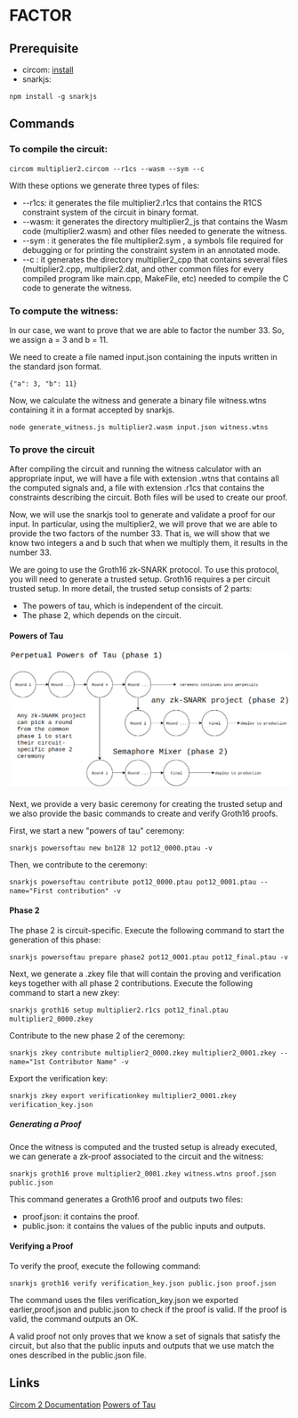 # FACTOR

## Prerequisite

- circom: [install](https://docs.circom.io/getting-started/installation/#installing-circom)
- snarkjs:

```
npm install -g snarkjs
```

## Commands

### To compile the circuit:

```
circom multiplier2.circom --r1cs --wasm --sym --c
```

With these options we generate three types of files:

- --r1cs: it generates the file multiplier2.r1cs that contains the R1CS constraint system of the circuit in binary format.
- --wasm: it generates the directory multiplier2_js that contains the Wasm code (multiplier2.wasm) and other files needed to generate the witness.
- --sym : it generates the file multiplier2.sym , a symbols file required for debugging or for printing the constraint system in an annotated mode.
- --c : it generates the directory multiplier2_cpp that contains several files (multiplier2.cpp, multiplier2.dat, and other common files for every compiled program like main.cpp, MakeFile, etc) needed to compile the C code to generate the witness.

### To compute the witness:

In our case, we want to prove that we are able to factor the number 33. So, we assign a = 3 and b = 11.

We need to create a file named input.json containing the inputs written in the standard json format.

```
{"a": 3, "b": 11}
```

Now, we calculate the witness and generate a binary file witness.wtns containing it in a format accepted by snarkjs.

```
node generate_witness.js multiplier2.wasm input.json witness.wtns
```

### To prove the circuit

After compiling the circuit and running the witness calculator with an appropriate input, we will have a file with extension .wtns that contains all the computed signals and, a file with extension .r1cs that contains the constraints describing the circuit. Both files will be used to create our proof.

Now, we will use the snarkjs tool to generate and validate a proof for our input. In particular, using the multiplier2, we will prove that we are able to provide the two factors of the number 33. That is, we will show that we know two integers a and b such that when we multiply them, it results in the number 33.

We are going to use the Groth16 zk-SNARK protocol. To use this protocol, you will need to generate a trusted setup. Groth16 requires a per circuit trusted setup. In more detail, the trusted setup consists of 2 parts:

- The powers of tau, which is independent of the circuit.
- The phase 2, which depends on the circuit.

#### Powers of Tau

<img src="./resources/powers_of_tau.png" />

Next, we provide a very basic ceremony for creating the trusted setup and we also provide the basic commands to create and verify Groth16 proofs.

First, we start a new "powers of tau" ceremony:

```
snarkjs powersoftau new bn128 12 pot12_0000.ptau -v
```

Then, we contribute to the ceremony:

```
snarkjs powersoftau contribute pot12_0000.ptau pot12_0001.ptau --name="First contribution" -v
```

#### Phase 2

The phase 2 is circuit-specific. Execute the following command to start the generation of this phase:

```
snarkjs powersoftau prepare phase2 pot12_0001.ptau pot12_final.ptau -v
```

Next, we generate a .zkey file that will contain the proving and verification keys together with all phase 2 contributions. Execute the following command to start a new zkey:

```
snarkjs groth16 setup multiplier2.r1cs pot12_final.ptau multiplier2_0000.zkey
```

Contribute to the new phase 2 of the ceremony:

```
snarkjs zkey contribute multiplier2_0000.zkey multiplier2_0001.zkey --name="1st Contributor Name" -v
```

Export the verification key:

```
snarkjs zkey export verificationkey multiplier2_0001.zkey verification_key.json
```

##### Generating a Proof

Once the witness is computed and the trusted setup is already executed, we can generate a zk-proof associated to the circuit and the witness:

```
snarkjs groth16 prove multiplier2_0001.zkey witness.wtns proof.json public.json
```

This command generates a Groth16 proof and outputs two files:

- proof.json: it contains the proof.
- public.json: it contains the values of the public inputs and outputs.

#### Verifying a Proof

To verify the proof, execute the following command:

```
snarkjs groth16 verify verification_key.json public.json proof.json
```

The command uses the files verification_key.json we exported earlier,proof.json and public.json to check if the proof is valid. If the proof is valid, the command outputs an OK.

A valid proof not only proves that we know a set of signals that satisfy the circuit, but also that the public inputs and outputs that we use match the ones described in the public.json file.

## Links

[Circom 2 Documentation](https://docs.circom.io/getting-started/proving-circuits/)
[Powers of Tau](https://medium.com/coinmonks/announcing-the-perpetual-powers-of-tau-ceremony-to-benefit-all-zk-snark-projects-c3da86af8377)